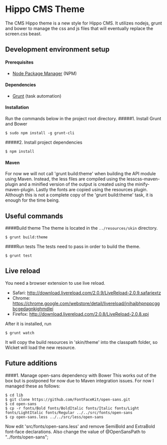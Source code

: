 Hippo CMS Theme
===========

The CMS Hippo theme is a new style for Hippo CMS. It utilizes nodejs, grunt and bower to manage the css and js
files that will eventually replace the screen.css beast.

## Development environment setup
#### Prerequisites

* [Node Package Manager](https://npmjs.org/) (NPM)

#### Dependencies

* [Grunt](http://gruntjs.com/) (task automation)
<!--* [Bower](http://bower.io/) (package management)-->

#### Installation
Run the commands below in the project root directory.
#####1. Install Grunt and Bower

<!-- $ sudo npm install -g grunt-cli bower -->
    $ sudo npm install -g grunt-cli
    
#####2. Install project dependencies

    $ npm install
<!-- $ bower install -->

#### Maven
For now we will not call 'grunt build:theme' when building the API module using Maven. Instead, the less files
are compiled using the lesscss-maven-plugin and a minified version of the output is created using the 
minify-maven-plugin. Lastly the fonts are copied using the resources plugin. Although this is not a complete copy
of the 'grunt build:theme' task, it is enough for the time being.

## Useful commands

####Build theme
The theme is located in the `../resources/skin` directory.

    $ grunt build:theme

####Run tests
The tests need to pass in order to build the theme.

    $ grunt test

## Live reload
You need a browser extension to use live reload.

*   Safari: http://download.livereload.com/2.0.9/LiveReload-2.0.9.safariextz
*   Chrome: https://chrome.google.com/webstore/detail/livereload/jnihajbhpnppcggbcgedagnkighmdlei
*   Firefox: http://download.livereload.com/2.0.8/LiveReload-2.0.8.xpi

After it is installed, run

    $ grunt watch
    
It will copy the build resources in 'skin/theme' into the classpath folder, so Wicket will load the new resource.

## Future additions

####1. Manage open-sans dependency with Bower
This works out of the box but is postponed for now due to Maven integration issues. For now I managed these as follows:

    $ cd lib
    $ git clone https://github.com/FontFaceKit/open-sans.git
    $ cd open-sans
    $ cp -r fonts/Bold fonts/BoldItalic fonts/Italic fonts/Light fonts/LightItalic fonts/Regular ../../src/fonts/open-sans
    $ cp open-sans.less ../../src/less/open-sans
    
Now edit 'src/fonts/open-sans.less' and remove SemiBold and ExtraBold font-face declarations. Also change the value of 
@OpenSansPath to "../fonts/open-sans";  
